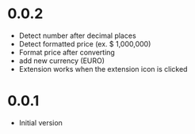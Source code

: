 # 0.0.2
 - Detect number after decimal places
 - Detect formatted price (ex. $ 1,000,000)
 - Format price after converting
 - add new currency (EURO)
 - Extension works when the extension icon is clicked

# 0.0.1
- Initial version